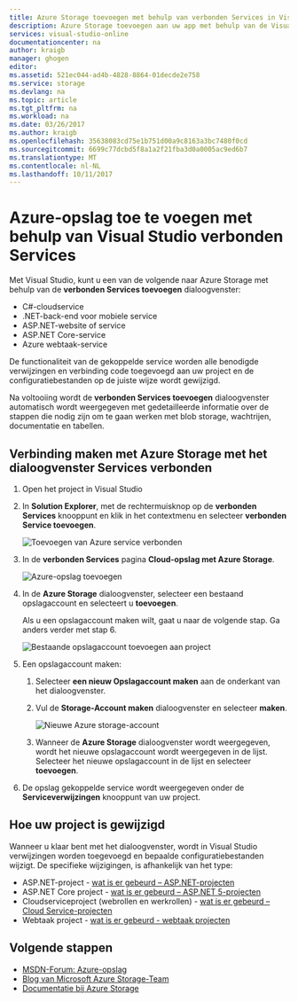 ```yaml
---
title: Azure Storage toevoegen met behulp van verbonden Services in Visual Studio | Microsoft Docs
description: Azure Storage toevoegen aan uw app met behulp van de Visual Studio verbonden dialoogvenster Services toevoegen
services: visual-studio-online
documentationcenter: na
author: kraigb
manager: ghogen
editor: 
ms.assetid: 521ec044-ad4b-4828-8864-01decde2e758
ms.service: storage
ms.devlang: na
ms.topic: article
ms.tgt_pltfrm: na
ms.workload: na
ms.date: 03/26/2017
ms.author: kraigb
ms.openlocfilehash: 35638083cd75e1b751d00a9c8163a3bc7480f0cd
ms.sourcegitcommit: 6699c77dcbd5f8a1a2f21fba3d0a0005ac9ed6b7
ms.translationtype: MT
ms.contentlocale: nl-NL
ms.lasthandoff: 10/11/2017
---
```

# <a name="adding-azure-storage-by-using-visual-studio-connected-services"></a>Azure-opslag toe te voegen met behulp van Visual Studio verbonden Services
Met Visual Studio, kunt u een van de volgende naar Azure Storage met behulp van de **verbonden Services toevoegen** dialoogvenster:

- C#-cloudservice
- .NET-back-end voor mobiele service
- ASP.NET-website of service
- ASP.NET Core-service
- Azure webtaak-service 

De functionaliteit van de gekoppelde service worden alle benodigde verwijzingen en verbinding code toegevoegd aan uw project en de configuratiebestanden op de juiste wijze wordt gewijzigd. 

Na voltooiing wordt de **verbonden Services toevoegen** dialoogvenster automatisch wordt weergegeven met gedetailleerde informatie over de stappen die nodig zijn om te gaan werken met blob storage, wachtrijen, documentatie en tabellen.

## <a name="connect-to-azure-storage-using-the-connected-services-dialog"></a>Verbinding maken met Azure Storage met het dialoogvenster Services verbonden
1. Open het project in Visual Studio

1. In **Solution Explorer**, met de rechtermuisknop op de **verbonden Services** knooppunt en klik in het contextmenu en selecteer **verbonden Service toevoegen**.
   
    ![Toevoegen van Azure service verbonden](./media/vs-azure-tools-connected-services-storage/IC796702.png)

1. In de **verbonden Services** pagina **Cloud-opslag met Azure Storage**.
   
    ![Azure-opslag toevoegen](./media/vs-azure-tools-connected-services-storage/add-azure-storage.png)

1. In de **Azure Storage** dialoogvenster, selecteer een bestaand opslagaccount en selecteert u **toevoegen**.
   
    Als u een opslagaccount maken wilt, gaat u naar de volgende stap. Ga anders verder met stap 6.
    
    ![Bestaande opslagaccount toevoegen aan project](./media/vs-azure-tools-connected-services-storage/select-azure-storage-account.png)

1. Een opslagaccount maken: 
   
   1. Selecteer **een nieuw Opslagaccount maken** aan de onderkant van het dialoogvenster.

   1. Vul de **Storage-Account maken** dialoogvenster en selecteer **maken**.
      
       ![Nieuwe Azure storage-account](./media/vs-azure-tools-connected-services-storage/create-storage-account.png)
      
   1. Wanneer de **Azure Storage** dialoogvenster wordt weergegeven, wordt het nieuwe opslagaccount wordt weergegeven in de lijst. Selecteer het nieuwe opslagaccount in de lijst en selecteer **toevoegen**.

1. De opslag gekoppelde service wordt weergegeven onder de **Serviceverwijzingen** knooppunt van uw project.
   
## <a name="how-your-project-is-modified"></a>Hoe uw project is gewijzigd
Wanneer u klaar bent met het dialoogvenster, wordt in Visual Studio verwijzingen worden toegevoegd en bepaalde configuratiebestanden wijzigt. De specifieke wijzigingen, is afhankelijk van het type: 

- ASP.NET-project - [wat is er gebeurd – ASP.NET-projecten](http://go.microsoft.com/fwlink/p/?LinkId=513126)
- ASP.NET Core project - [wat is er gebeurd – ASP.NET 5-projecten](http://go.microsoft.com/fwlink/p/?LinkId=513124) 
- Cloudserviceproject (webrollen en werkrollen) - [wat is er gebeurd – Cloud Service-projecten](http://go.microsoft.com/fwlink/p/?LinkId=516965)
- Webtaak project - [wat is er gebeurd - webtaak projecten](visual-studio/vs-storage-webjobs-what-happened.md)

## <a name="next-steps"></a>Volgende stappen
- [MSDN-Forum: Azure-opslag](https://social.msdn.microsoft.com/forums/azure/home?forum=windowsazuredata)
- [Blog van Microsoft Azure Storage-Team](http://blogs.msdn.com/b/windowsazurestorage/)
- [Documentatie bij Azure Storage](https://docs.microsoft.com/azure/storage/)
